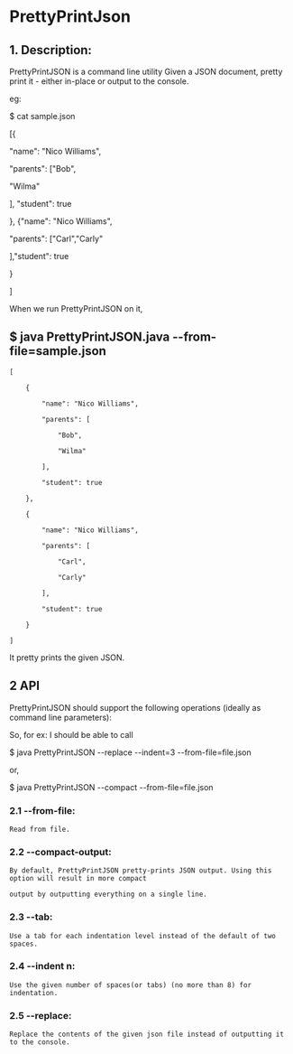 # PrettyPrintJson

## 1. Description:

PrettyPrintJSON is a command line utility Given a JSON document, pretty print it - either in-place or output to the console.

eg:

$ cat sample.json

[{

"name": "Nico Williams",

"parents": ["Bob",

"Wilma"

], "student": true

}, {"name": "Nico Williams",

"parents": ["Carl","Carly"

],"student": true

}

]

When we run PrettyPrintJSON on it,

## $ java PrettyPrintJSON.java --from-file=sample.json

    [

        {

            "name": "Nico Williams",

            "parents": [

                "Bob",

                "Wilma"

            ],

            "student": true

        },

        {

            "name": "Nico Williams",

            "parents": [

                "Carl",

                "Carly"

            ],

            "student": true

        }

    ]

It pretty prints the given JSON.

## 2 API

PrettyPrintJSON should support the following operations (ideally as command line parameters):

So, for ex: I should be able to call

$ java PrettyPrintJSON --replace --indent=3 --from-file=file.json

or,

$ java PrettyPrintJSON --compact --from-file=file.json

### 2.1 --from-file:
    Read from file.

### 2.2 --compact-output:

    By default, PrettyPrintJSON pretty-prints JSON output. Using this option will result in more compact

    output by outputting everything on a single line.

### 2.3 --tab:

    Use a tab for each indentation level instead of the default of two spaces.

### 2.4 --indent n:

    Use the given number of spaces(or tabs) (no more than 8) for indentation.

### 2.5 --replace:

    Replace the contents of the given json file instead of outputting it to the console.
